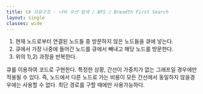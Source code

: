 ```yaml
---
title: C# 자료구조 - 너비 우선 탐색 / BFS / Breadth First Search
layout: single
classes: wide
---
```


1) 현재 노드로부터 연결된 노드들 중 방문하지 않은 노드들을 큐에 넣는다.
2) 큐에서 가장 나중에 들어간 노드를 큐에서 빼내고 해당 노드를 방문한다.
3) 위의 1),2) 과정을 반복한다.


큐를 이용하여 코드로 구현한다.
특정한 상황, 간선이 가중치가 없는 그래프일 경우에만 적용될 수 있다. 즉, 노드에서 다른 노드로 가는 비용이 모든 간선에서 동일하지 않을경우에는 사용할 수 없다.
최단 경로를 구할 때에만 사용가능하다.
